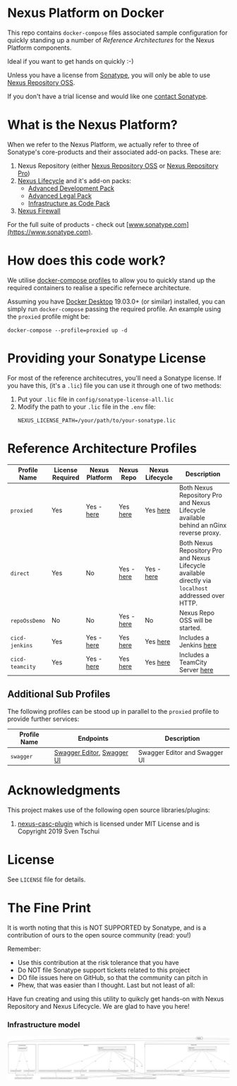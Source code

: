 # Nexus Platform on Docker

This repo contains `docker-compose` files associated sample configuration for quickly standing up a number of *Reference Architectures* for the Nexus Platform components.

Ideal if you want to get hands on quickly :-)

Unless you have a license from [Sonatype](https://www.sonatype.com), you will only be able to use [Nexus Repository OSS](https://www.sonatype.com/products/repository-oss).

If you don't have a trial license and would like one [contact Sonatype](https://www.sonatype.com).

# What is the Nexus Platform?

When we refer to the Nexus Platform, we actually refer to three of Sonatype's core-products and their associated add-on packs. These are:

1. Nexus Repository (either [Nexus Repository OSS](https://www.sonatype.com/products/repository-oss) or [Nexus Repository Pro](https://www.sonatype.com/products/repository-pro?))
2. [Nexus Lifecycle](https://www.sonatype.com/products/open-source-security-dependency-management) and it's add-on packs:
    - [Advanced Development Pack](https://www.sonatype.com/product/advanced-development-pack)
    - [Advanced Legal Pack](https://www.sonatype.com/products/advanced-legal-pack)
    - [Infrastructure as Code Pack](https://www.sonatype.com/product/infrastructure-as-code)
3. [Nexus Firewall](https://www.sonatype.com/products/firewall)

For the full suite of products - check out [www.sonatype.com](https://www.sonatype.com).

# How does this code work?

We utilise [docker-compose profiles](https://docs.docker.com/compose/profiles/) to allow you to quickly stand up the required containers to realise a specific refernece architecture.

Assuming you have [Docker Desktop](https://www.docker.com/products/docker-desktop) 19.03.0+ (or similar) installed, you can simply run `docker-compose` passing the required profile. An example using the `proxied` profile might be:

```
docker-compose --profile=proxied up -d
```

# Providing your Sonatype License

For most of the reference architecutres, you'll need a Sonatype license. If you have this, (it's a `.lic`) file you can use it through one of two methods:

1. Put your `.lic` file in `config/sonatype-license-all.lic`
2. Modify the path to your `.lic` file in the `.env` file:
    ```
    NEXUS_LICENSE_PATH=/your/path/to/your-sonatype.lic
    ```

# Reference Architecture Profiles

| Profile Name    | License Required | Nexus Platform                                | Nexus Repo                               | Nexus Lifecycle                        | Description                                                                                           |
| --------------- | ---------------- | --------------------------------------------- | ---------------------------------------- | -------------------------------------- | ----------------------------------------------------------------------------------------------------- |
| `proxied`       | Yes              | Yes - [here](http://nexus-platform.localhost) | Yes [here](http://repo.localhost/)       | Yes [here](http://iq.localhost/)       | Both Nexus Repository Pro and Nexus Lifecycle available behind an nGinx reverse proxy.                |
| `direct`        | Yes              | No                                            | Yes - [here](http://repo.localhost:8081) | Yes - [here](http://iq.localhost:8070) | Both Nexus Repository Pro and Nexus Lifecycle available directly via `localhost` addressed over HTTP. |
| `repoOssDemo`   | No               | No                                            | Yes - [here](http://repo.localhost:8081) | No                                     | Nexus Repo OSS will be started.                                                                       |
| `cicd-jenkins`  | Yes              | Yes - [here](http://nexus-platform.localhost) | Yes [here](http://repo.localhost/)       | Yes [here](http://iq.localhost/)       | Includes a Jenkins [here](http://nexus-platform/jenkins)                                              |
| `cicd-teamcity` | Yes              | Yes - [here](http://nexus-platform.localhost) | Yes [here](http://repo.localhost/)       | Yes [here](http://iq.localhost/)       | Includes a TeamCity Server [here](http://nexus-platform/teamcity)                                     |

## Additional Sub Profiles

The following profiles can be stood up in parallel to the `proxied` profile to provide further services:

| Profile Name | Endpoints                                                                                                                  | Description                   |
| ------------ | -------------------------------------------------------------------------------------------------------------------------- | ----------------------------- |
| `swagger`    | [Swagger Editor](http://nexus-platform.localhost/swagger-editor), [Swagger UI](http://nexus-platform.localhost/swagger-ui) | Swagger Editor and Swagger UI |


# Acknowledgments
This project makes use of the following open source libraries/plugins:
1. [nexus-casc-plugin](https://github.com/asharapov/nexus-casc-plugin) which is licensed under MIT License and is Copyright 2019 Sven Tschui

# License
See `LICENSE` file for details.
 

# The Fine Print
It is worth noting that this is NOT SUPPORTED by Sonatype, and is a contribution of ours to the open source community (read: you!)

Remember:

- Use this contribution at the risk tolerance that you have
- Do NOT file Sonatype support tickets related to this project
- DO file issues here on GitHub, so that the community can pitch in
- Phew, that was easier than I thought. Last but not least of all:

Have fun creating and using this utility to quikcly get hands-on with Nexus Repository and Nexus Lifecycle. We are glad to have you here!


### Infrastructure model

![Infrastructure model](.infragenie/infrastructure_model.png)
